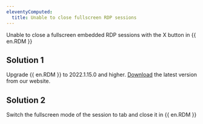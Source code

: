 ```yaml
---
eleventyComputed:
  title: Unable to close fullscreen RDP sessions
---
```

Unable to close a fullscreen embedded RDP sessions with the X button in {{ en.RDM }}
## Solution 1
Upgrade {{ en.RDM }} to 2022.1.15.0 and higher. [Download](https://devolutions.net/remote-desktop-manager) the latest version from our website.
## Solution 2
Switch the fullscreen mode of the session to tab and close it in {{ en.RDM }}

